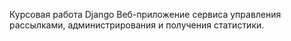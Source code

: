 Курсовая работа Django
Веб-приложение сервиса управления рассылками, администрирования и получения статистики.

